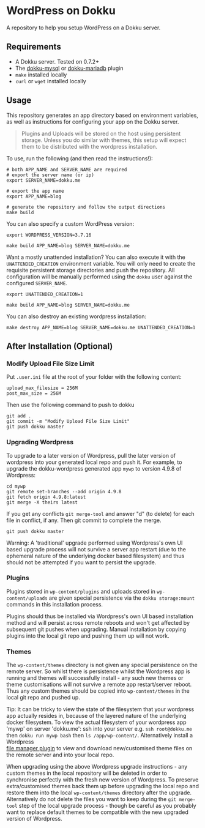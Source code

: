 # WordPress on Dokku

A repository to help you setup WordPress on a Dokku server.

## Requirements

- A Dokku server. Tested on 0.7.2+
- The [dokku-mysql](https://github.com/dokku/dokku-mysql) or [dokku-mariadb](https://github.com/dokku/dokku-mariadb) plugin
- `make` installed locally
- `curl` or `wget` installed locally

## Usage

This repository generates an app directory based on environment variables, as well as instructions for configuring your app on the Dokku server.

> Plugins and Uploads will be stored on the host using persistent storage. Unless you do similar with themes, this setup will expect them to be distributed with the wordpress installation.

To use, run the following (and then read the instructions!):

```shell
# both APP_NAME and SERVER_NAME are required
# export the server name (or ip)
export SERVER_NAME=dokku.me

# export the app name
export APP_NAME=blog

# generate the repository and follow the output directions
make build
```

You can also specify a custom WordPress version:

```shell
export WORDPRESS_VERSION=3.7.16

make build APP_NAME=blog SERVER_NAME=dokku.me
```

Want a mostly unattended installation? You can also execute it with the `UNATTENDED_CREATION` environment variable. You will only need to create the requisite persistent storage directories and push the repository. All configuration will be manually performed using the `dokku` user against the configured `SERVER_NAME`.

```shell
export UNATTENDED_CREATION=1

make build APP_NAME=blog SERVER_NAME=dokku.me
```

You can also destroy an existing wordpress installation:

```shell
make destroy APP_NAME=blog SERVER_NAME=dokku.me UNATTENDED_CREATION=1
```

## After Installation (Optional)

### Modify Upload File Size Limit

Put `.user.ini` file at the root of your folder with the following content:

```
upload_max_filesize = 256M
post_max_size = 256M
```

Then use the following command to push to dokku

```shell
git add .
git commit -m "Modify Upload File Size Limit"
git push dokku master
```

### Upgrading Wordpress

To upgrade to a later version of Wordpress, pull the later version of wordpress 
into your generated local repo and push it.  For example, to upgrade the 
dokku-wordpress generated 
app `mywp` to version 4.9.8 of Wordpress:

```
cd mywp
git remote set-branches --add origin 4.9.8
git fetch origin 4.9.8:latest
git merge -X theirs latest
```

If you get any conflicts `git merge-tool` and answer "d" (to delete) for each 
file in conflict, if any. Then git commit to complete the merge.

`git push dokku master`

Warning: A 'traditional' upgrade performed using Wordpress's own UI based upgrade process will not 
survive a server app restart (due to the ephemeral nature of the underlying docker 
based filesystem) and thus should not be attempted if you want to persist the upgrade.

### Plugins

Plugins stored in `wp-content/plugins` and uploads stored in `wp-content/uploads` are 
given special persistence via the `dokku storage:mount` commands in this installation process.
 
Plugins should thus be installed via Wordpress's own UI based installation method and
will persist across remote reboots and won't get affected by subsequent git pushes 
when upgrading.
Manual installation by copying plugins into the local git repo and pushing them up 
will not work.

### Themes
 
The `wp-content/themes` directory is not given any special persistence on the remote server.
So whilst there is persistence whilst the Wordpress app is running and themes 
will successfully install - any such new themes or theme customisations will not survive a 
remote app restart/server reboot.  Thus any custom themes should be copied 
into `wp-content/themes` in the local git repo and pushed up.  

Tip: It can be tricky to view the state of the filesystem that your wordpress app 
actually resides in, because of the layered nature of the underlying docker filesystem.
To view the actual filesystem of your wordpress app 'mywp' on server 'dokku.me': ssh into
your server e.g. `ssh root@dokku.me` then `dokku run mywp bash` then `ls /app/wp-content/`. 
Alternatively install a Wordpress  
[file manager plugin](https://wordpress.org/plugins/wp-file-manager/) to view and 
download new/customised theme files on the remote server and into your local repo. 

When upgrading using the above Wordpress upgrade instructions - any custom themes 
in the local repository will be deleted in order to synchronise perfectly with the 
fresh new version of Wordpress.
To preserve extra/customised themes back them up before upgrading the local repo
and restore them into the local `wp-content/themes` directory after the upgrade. 
Alternatively do not delete the files you want to keep during the `git merge-tool` step of the 
local upgrade process - though be careful as you probably want to replace 
default themes to be compatible with the new upgraded version of Wordpress.     
